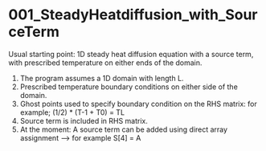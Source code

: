 # 001_SteadyHeatdiffusion_with_SourceTerm
Usual starting point: 1D steady heat diffusion equation with a source term, with prescribed temperature on either ends of the domain.
1. The program assumes a 1D domain with length L. 
2. Prescribed temperature boundary conditions on either side of the domain.
3. Ghost points used to specify boundary condition on the RHS matrix: for example; (1/2) * (T-1 + T0) = TL
4. Source term is included in RHS matrix. 
5. At the moment: A source term can be added using direct array assignment --> for example S[4] = A 

